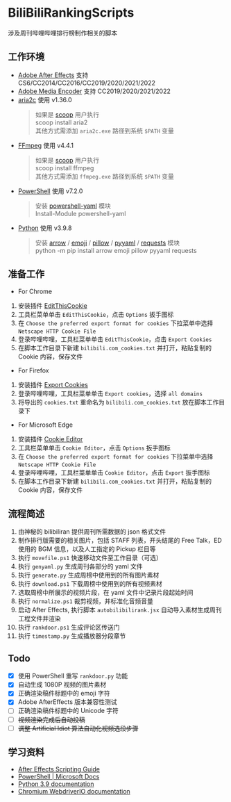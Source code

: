 # BiliBiliRankingScripts

涉及周刊哔哩哔哩排行榜制作相关的脚本

## 工作环境

-   [Adobe After Effects](https://www.adobe.com/products/aftereffects.html) 支持 CS6/CC2014/CC2016/CC2019/2020/2021/2022
-   [Adobe Media Encoder](https://www.adobe.com/products/media-encoder.html) 支持 CC2019/2020/2021/2022
-   [aria2c](https://aria2.github.io/) 使用 v1.36.0
    > 如果是 [scoop](https://scoop.sh/) 用户执行  
    > scoop install aria2  
    > 其他方式需添加 `aria2c.exe` 路径到系统 `$PATH` 变量
-   [FFmpeg](https://ffmpeg.org/) 使用 v4.4.1
    > 如果是 [scoop](https://scoop.sh/) 用户执行  
    > scoop install ffmpeg  
    > 其他方式需添加 `ffmpeg.exe` 路径到系统 `$PATH` 变量
-   [PowerShell](https://github.com/PowerShell/PowerShell) 使用 v7.2.0
    > 安装 [powershell-yaml](https://github.com/cloudbase/powershell-yaml) 模块  
    > Install-Module powershell-yaml
-   [Python](https://www.python.org/) 使用 v3.9.8
    > 安装 [arrow](https://github.com/arrow-py/arrow) / [emoji](https://github.com/carpedm20/emoji) / [pillow](https://github.com/python-pillow/Pillow) / [pyyaml](https://github.com/yaml/pyyaml) / [requests](https://github.com/psf/requests) 模块  
    > python -m pip install arrow emoji pillow pyyaml requests

## 准备工作

-   For Chrome

1. 安装插件 [EditThisCookie](https://chrome.google.com/webstore/detail/fngmhnnpilhplaeedifhccceomclgfbg)
2. 工具栏菜单单击 `EditThisCookie`，点击 `Options` 扳手图标
3. 在 `Choose the preferred export format for cookies` 下拉菜单中选择 `Netscape HTTP Cookie File`
4. 登录哔哩哔哩，工具栏菜单单击 `EditThisCookie`，点击 `Export Cookies`
5. 在脚本工作目录下新建 `bilibili.com_cookies.txt` 并打开，粘贴复制的 Cookie 内容，保存文件

-   For Firefox

1. 安装插件 [Export Cookies](https://addons.mozilla.org/en-US/firefox/addon/export-cookies-txt/)
2. 登录哔哩哔哩，工具栏菜单单击 `Export cookies`，选择 `all domains`
3. 将导出的 `cookies.txt` 重命名为 `bilibili.com_cookies.txt` 放在脚本工作目录下

-   For Microsoft Edge

1. 安装插件 [Cookie Editor](https://microsoftedge.microsoft.com/addons/detail/ajfboaconbpkglpfanbmlfgojgndmhmc)
2. 工具栏菜单单击 `Cookie Editor`，点击 `Options` 扳手图标
3. 在 `Choose the preferred export format for cookies` 下拉菜单中选择 `Netscape HTTP Cookie File`
4. 登录哔哩哔哩，工具栏菜单单击 `Cookie Editor`，点击 `Export` 扳手图标
5. 在脚本工作目录下新建 `bilibili.com_cookies.txt` 并打开，粘贴复制的 Cookie 内容，保存文件

## 流程简述

1. 由神秘的 bilibiliran 提供周刊所需数据的 json 格式文件
2. 制作排行版需要的相关图片，包括 STAFF 列表，开头结尾的 Free Talk，ED 使用的 BGM 信息，以及人工指定的 Pickup 栏目等
3. 执行 `movefile.ps1` 快速移动文件至工作目录（可选）
4. 执行 `genyaml.py` 生成周刊各部分的 yaml 文件
5. 执行 `generate.py` 生成周榜中使用到的所有图片素材
6. 执行 `download.ps1` 下载周榜中使用到的所有视频素材
7. 选取周榜中所展示的视频片段，在 yaml 文件中记录片段起始时间
8. 执行 `normalize.ps1` 裁剪视频，并标准化音频音量
9. 启动 After Effects, 执行脚本 `autobilibilirank.jsx` 自动导入素材生成周刊工程文件并渲染
10. 执行 `rankdoor.ps1` 生成评论区传送门
11. 执行 `timestamp.py` 生成播放器分段章节

## Todo

-   [x] 使用 PowerShell 重写 `rankdoor.py` 功能
-   [x] 自动生成 1080P 视频的图片素材
-   [x] 正确渲染稿件标题中的 emoji 字符
-   [x] Adobe AfterEffects 版本兼容性测试
-   [ ] 正确渲染稿件标题中的 Unicode 字符
-   [ ] ~~视频渲染完成后自动投稿~~
-   [ ] ~~调整 Artificial Idiot 算法自动化视频选段步骤~~

## 学习资料

-   [After Effects Scripting Guide](https://ae-scripting.docsforadobe.dev/)
-   [PowerShell | Microsoft Docs](https://docs.microsoft.com/en-us/powershell/scripting/overview?view=powershell-7.2)
-   [Python 3.9 documentation](https://docs.python.org/3.9/)
-   [Chromium WebdriverIO documentation](https://webdriver.io/docs/api/chromium/#sendcommandandgetresult)
